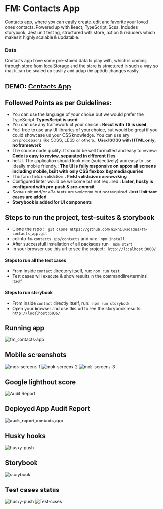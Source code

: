 
# FM: Contacts App
Contacts app, where you can easily create, edit and favorite your loved ones contacts. Powered up with React, TypeScript, Scss. Includes storybook, Jest unit testing,  structured with store, action &amp; reducers which makes it highly scalable &amp; updatable.

### Data

Contacts app have some pre-stored data to play with, which is coming through store from localStorage and the store is structured in such a way so that it can be scaled up easlily and adap the api/db changes easily.

## DEMO: <a href="https://master.d3hfwto89yms8m.amplifyapp.com/"> Contacts App </a>

## Followed Points as per Guidelines:

<ul>
  <li>You can use the language of your choice but we would prefer the TypeScript: <b> TypesScript is used</b></li>
  <li>You can use any framework of your choice.: <b> React with TS is used</b></li>
  <li>Feel free to use any UI libraries of your choice, but would be great if you could showcase us your CSS knowledge​. You can use any preprocessors like SCSS, LESS or others.: <b> Used SCSS with HTML only, no framework</b></li>
  <li> The source code quality. It should be well formatted and easy to review: <b> Code is easy to review, separated in different files </b></li>
<li>he UI. The application should look nice (subjectively) and easy to use. Ideally mobile friendly.: <b> The UI is fully responsive on appox all screens including mobile, built with only CSS flexbox & @media queries</b></li>
  <li>The form fields validation.: <b> Field validations are working</b></li>
<li>Configured linter would be welcome but not required.:<b> Linter, husky is configured with pre-push & pre-commit </b> </li>
  <li>Some unit and/or e2e tests are welcome but not required. <b> Jest Unit test cases are added </b></li>
  <li><b> Storybook is added for UI components</b></li>
</ul>

## Steps to run the project, test-suites & storybook
<ul>
  <li> Clone the repo : <code> git clone https://github.com/nikhilknoldus/fm-contacts_app.git </code> </li>
  <li> cd into <code>fm-contacts_app/contacts</code> and run: <code> npm install </code> </li>
  <li> After successfull installation of all packages run: <code> npm start </code> </li> 
  <li> In your browser use this url to see the project: <code> http://localhost:3000/ </code> </li>
</ul>
<h4> Steps to run all the test cases </h4>
<ul>
  <li> From inside <code>contact</code> directory itself, run: <code>npm run test</code> </li>
  <li> Test cases will execute & show results in the commandline/terminal itself </li>
</ul>
<h4>Steps to run storybook </h4>
<ul>
  <li> From inside <code>contact</code> directly itself, run: <code> npm run storybook </code> </li>
  <li> Open your browser and use this url to see the storybook results: <code> http://localhost:6006/ </code>
</ul>

## Running app
![fm_contacts-app](https://user-images.githubusercontent.com/10805658/71346267-79a9a980-258d-11ea-80fc-a7c0518917a4.gif)

## Mobile screenshots
![mob-screens-1](https://user-images.githubusercontent.com/10805658/71347134-a232a300-258f-11ea-83e1-3a4a81599570.png)
![mob-screens-2](https://user-images.githubusercontent.com/10805658/71347280-05bcd080-2590-11ea-9a7a-790c8f2e4f8f.png)
![mob-screens-3](https://user-images.githubusercontent.com/10805658/71347358-37ce3280-2590-11ea-82d8-ff80eb30798f.png)


## Google lighthout score
![Audit Report](https://user-images.githubusercontent.com/10805658/71348353-664d0d00-2592-11ea-962e-487e6cd32041.png)

## Deployed App Audit Report
![audit_report_contacts_app](https://user-images.githubusercontent.com/10805658/71411020-a634f280-266d-11ea-9581-4214780122e7.png)


## Husky hooks
![husky-push](https://user-images.githubusercontent.com/10805658/71348464-9bf1f600-2592-11ea-9a45-aa12cc208c17.png)

## Storybook
![storybook](https://user-images.githubusercontent.com/10805658/71349354-d2307500-2594-11ea-9ec7-9b9248ca1b17.png)

## Test cases status
![husky-push](https://user-images.githubusercontent.com/10805658/71346337-b4abdd00-258d-11ea-8fc6-6aa6d897050d.png)
![Test-cases](https://user-images.githubusercontent.com/10805658/71346338-b4abdd00-258d-11ea-91df-02ebfdd61786.png)

